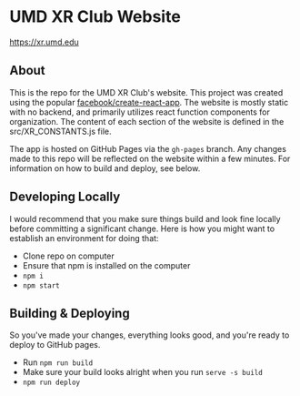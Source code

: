 # UMD XR Club Website

https://xr.umd.edu

## About

This is the repo for the UMD XR Club's website. This project was created using the popular [facebook/create-react-app](https://github.com/facebook/create-react-app). The website is mostly static with no backend, and primarily utilizes react function components for organization. The content of each section of the website is defined in the src/XR_CONSTANTS.js file.

The app is hosted on GitHub Pages via the `gh-pages` branch. Any changes made to this repo will be reflected on the website within a few minutes. For information on how to build and deploy, see below.  

## Developing Locally

I would recommend that you make sure things build and look fine locally before committing a significant change. Here is how you might want to establish an environment for doing that:
* Clone repo on computer
* Ensure that npm is installed on the computer
* `npm i`
* `npm start`

## Building & Deploying
So you've made your changes, everything looks good, and you're ready to deploy to GitHub pages.   
* Run `npm run build`
* Make sure your build looks alright when you run `serve -s build`
* `npm run deploy`
